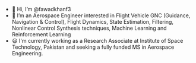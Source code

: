 - 👋 Hi, I’m @fawadkhanf3
- 👀 I’m an Aerospace Engineer interested in Flight Vehicle GNC (Guidance, Navigation & Control), Flight Dynamics, State Estimation, Filtering, Nonlinear Control Synthesis techniques, Machine Learning and Reinforcement Learning
- 😃 I'm currently working as a Research Associate at Institute of Space Technology, Pakistan and seeking a fully funded MS in Aerospace Engineering.
